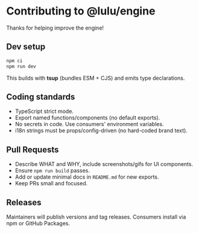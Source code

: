 # Contributing to @lulu/engine

Thanks for helping improve the engine!

## Dev setup
```bash
npm ci
npm run dev
```
This builds with **tsup** (bundles ESM + CJS) and emits type declarations.

## Coding standards
- TypeScript strict mode.
- Export named functions/components (no default exports).
- No secrets in code. Use consumers' environment variables.
- i18n strings must be props/config-driven (no hard-coded brand text).

## Pull Requests
- Describe WHAT and WHY, include screenshots/gifs for UI components.
- Ensure `npm run build` passes.
- Add or update minimal docs in `README.md` for new exports.
- Keep PRs small and focused.

## Releases
Maintainers will publish versions and tag releases. Consumers install via npm or GitHub Packages.
